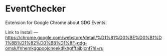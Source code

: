 EventChecker
============

Extension for Google Chrome about GDG Events.

Link to Install — https://chrome.google.com/webstore/detail/%D1%81%D0%BE%D0%B1%D1%8B%D1%82%D0%B8%D1%8F-gdg-omsk/fnhemkggpoojcneekdlkhgfffaibjcnf?hl=ru
